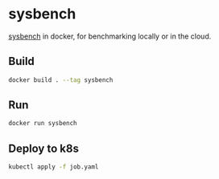# sysbench

[sysbench](https://github.com/akopytov/sysbench) in docker, for benchmarking locally or in the cloud.

## Build

```sh
docker build . --tag sysbench
```

## Run

```sh
docker run sysbench
```

## Deploy to k8s

```sh
kubectl apply -f job.yaml
```
